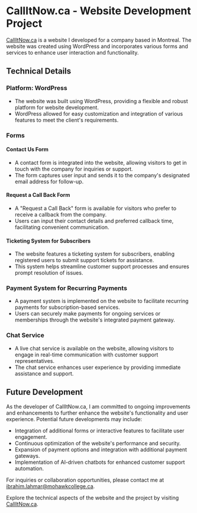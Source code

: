 # CallItNow.ca - Website Development Project

[CallItNow.ca](https://www.callitnow.ca) is a website I developed for a company based in Montreal. The website was created using WordPress and incorporates various forms and services to enhance user interaction and functionality.

## Technical Details

### Platform: WordPress

- The website was built using WordPress, providing a flexible and robust platform for website development.
- WordPress allowed for easy customization and integration of various features to meet the client's requirements.

### Forms

#### Contact Us Form

- A contact form is integrated into the website, allowing visitors to get in touch with the company for inquiries or support.
- The form captures user input and sends it to the company's designated email address for follow-up.

#### Request a Call Back Form

- A "Request a Call Back" form is available for visitors who prefer to receive a callback from the company.
- Users can input their contact details and preferred callback time, facilitating convenient communication.

#### Ticketing System for Subscribers

- The website features a ticketing system for subscribers, enabling registered users to submit support tickets for assistance.
- This system helps streamline customer support processes and ensures prompt resolution of issues.

### Payment System for Recurring Payments

- A payment system is implemented on the website to facilitate recurring payments for subscription-based services.
- Users can securely make payments for ongoing services or memberships through the website's integrated payment gateway.

### Chat Service

- A live chat service is available on the website, allowing visitors to engage in real-time communication with customer support representatives.
- The chat service enhances user experience by providing immediate assistance and support.

## Future Development

As the developer of CallItNow.ca, I am committed to ongoing improvements and enhancements to further enhance the website's functionality and user experience. Potential future developments may include:

- Integration of additional forms or interactive features to facilitate user engagement.
- Continuous optimization of the website's performance and security.
- Expansion of payment options and integration with additional payment gateways.
- Implementation of AI-driven chatbots for enhanced customer support automation.

For inquiries or collaboration opportunities, please contact me at [ibrahim.lahmar@mohawkcollege.ca](mailto:ibrahim.lahmar@mohawkcollege.ca).

Explore the technical aspects of the website and the project by visiting [CallItNow.ca](https://www.callitnow.ca).
